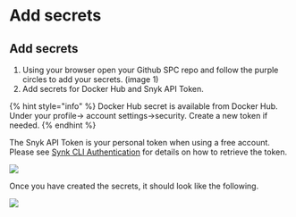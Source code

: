 # Add secrets

## Add secrets

1. Using your browser open your Github SPC repo and follow the purple circles to add your secrets. \(image 1\)
2. Add secrets for Docker Hub and Snyk API Token.

{% hint style="info" %}
Docker Hub secret is available from Docker Hub. Under your profile-&gt; account settings-&gt;security. Create a new token if needed.
{% endhint %}

The Snyk API Token is your personal token when using a free account. Please see [Synk CLI Authentication](../developer-environment-and-snyk/snyk-authenticate-using-cli.md#authenticate-with-your-token) for details on how to retrieve the token.

![](https://partner-workshop-assets.s3.us-east-2.amazonaws.com/add_secrets.png)

Once you have created the secrets, it should look like the following.

![](https://partner-workshop-assets.s3.us-east-2.amazonaws.com/screen-shot-2020-08-22-at-11.37.20-am.png)


